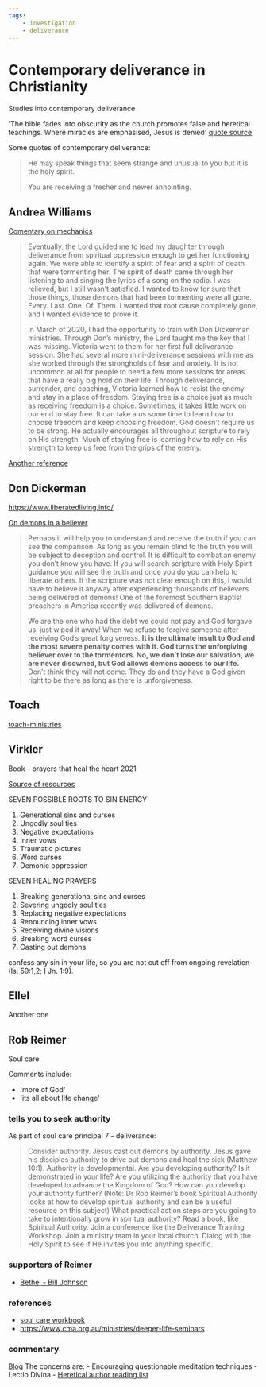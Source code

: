 ```yaml
---
tags:
    - investigation
    - deliverance
---
```


# Contemporary deliverance in Christianity

Studies into contemporary deliverance

'The bible fades into obscurity as the church promotes false and heretical teachings. Where miracles are emphasised, Jesus is denied' [quote source](https://gospelliving.blogspot.com/2012/05/re-pastor-dayna-muldoon-exposed.html)

Some quotes of contemporary deliverance:

> He may speak things that seem strange and unusual to you but it is the holy spirit.
>
> You are receiving a fresher and newer annointing.

## Andrea Williams

[Comentary on mechanics](https://www.andreabygrace.com/blog/deliverancemisconceptions)

> Eventually, the Lord guided me to lead my daughter through deliverance from spiritual oppression enough to get her functioning again. We were able to identify a spirit of fear and a spirit of death that were tormenting her. The spirit of death came through her listening to and singing the lyrics of a song on the radio. I was relieved, but I still wasn’t satisfied. I wanted to know for sure that those things, those demons that had been tormenting were all gone. Every. Last. One. Of. Them. I wanted that root cause completely gone, and I wanted evidence to prove it.
> 
> In March of 2020, I had the opportunity to train with Don Dickerman ministries. Through Don’s ministry, the Lord taught me the key that I was missing. Victoria went to them for her first full deliverance session. She had several more mini-deliverance sessions with me as she worked through the strongholds of fear and anxiety. It is not uncommon at all for people to need a few more sessions for areas that have a really big hold on their life. Through deliverance, surrender, and coaching, Victoria learned how to resist the enemy and stay in a place of freedom. Staying free is a choice just as much as receiving freedom is a choice. Sometimes, it takes little work on our end to stay free. It can take a us some time to learn how to choose freedom and keep choosing freedom.  God doesn’t require us to be strong. He actually encourages all throughout scripture to rely on His strength. Much of staying free is learning how to rely on His strength to keep us free from the grips of the enemy.

[Another reference](https://www.andreabygrace.com/blog/OvercomingAnxietyAndFear)

## Don Dickerman

https://www.liberatedliving.info/

[On demons in a believer](https://www.liberatedliving.info/can-evil-spirits-live-in-a-believer/)

> Perhaps it will help you to understand and receive the truth if you can see the comparison. As long as you remain blind to the truth you will be subject to deception and control. It is difficult to combat an enemy you don’t know you have. If you will search scripture with Holy Spirit guidance you will see the truth and once you do you can help to liberate others. If the scripture was not clear enough on this, I would have to believe it anyway after experiencing thousands of believers being delivered of demons! One of the foremost Southern Baptist preachers in America recently was delivered of demons.
>
> We are the one who had the debt we could not pay and God forgave us, just wiped it away! When we refuse to forgive someone after receiving God’s great forgiveness. **It is the ultimate insult to God and the most severe penalty comes with it. God turns the unforgiving believer over to the tormentors. No, we don’t lose our salvation, we are never disowned, but God allows demons access to our life.** Don’t think they will not come. They do and they have a God given right to be there as long as there is unforgiveness.

## Toach

[toach-ministries](https://www.toach-ministries.com/our-blog/2021/8/25/7-signs-you-need-deliverance)

## Virkler

Book - prayers that heal the heart 2021

[Source of resources](https://www.cwgministries.org/free-resources-prayers-that-heal-the-heart)

SEVEN POSSIBLE ROOTS TO SIN ENERGY

1. Generational sins and curses
2. Ungodly soul ties
3. Negative expectations 
4. Inner vows 
5. Traumatic pictures 
6. Word curses 
7. Demonic oppression 

SEVEN HEALING PRAYERS

1. Breaking generational sins and curses 
2. Severing ungodly soul ties
3. Replacing negative expectations
4. Renouncing inner vows
5. Receiving divine visions
6. Breaking word curses
7. Casting out demons

confess any sin in your life, so you are not cut off
from ongoing revelation (Is. 59:1,2; I Jn. 1:9).

## Ellel

Another one

## Rob Reimer

Soul care 

Comments include:

- 'more of God'
- 'its all about life change'

### tells you to seek authority

As part of soul care principal 7 - deliverance:

> Consider authority. Jesus cast out demons by authority. Jesus gave his disciples authority to drive out demons and heal the sick (Matthew 10:1). Authority is developmental. Are you developing authority? Is it demonstrated in your life? Are you utilizing the authority that you have developed to advance the Kingdom of God? How can you develop your authority further? (Note: Dr Rob Reimer’s book Spiritual Authority looks at how to develop spiritual authority and can be a useful resource on this subject) What practical action steps
are you going to take to intentionally grow in spiritual authority? Read a book, like Spiritual Authority. Join a conference like the Deliverance Training Workshop. Join a ministry team in your local church. Dialog with the Holy Spirit to see if He invites you into anything specific. 

### supporters of Reimer

- [Bethel - Bill Johnson](https://www.9marks.org/review/book-review-when-heaven-invades-earth-by-bill-johnson/)

### references

- [soul care workbook](https://static1.squarespace.com/static/57ab83cacd0f68541d8792b6/t/643fde48589d441789a5f684/1681907273145/Soul+Care+Study+Guide.pdf)
- https://www.cma.org.au/ministries/deeper-life-seminars

### commentary

[Blog](https://whputnam00.blogspot.com/2014/04/reimer-loses-his-way-in-pathways-to.html) The concerns are:
    - Encouraging questionable meditation techniques - Lectio Divina
    - [Heretical author reading list](https://shepherdguardian.wordpress.com/2014/01/29/heresy-alert-why-jesus-culture-bethel-church-and-bethels-school-of-supernatural-ministry-are-spiritually-dangerous-part-3-of-3/) 
